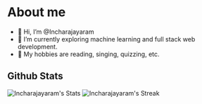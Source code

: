 # About me 
- 👋 Hi, I’m @Incharajayaram
- 👀 I’m currently exploring machine learning and full stack web development.
- 🌟 My hobbies are reading, singing, quizzing, etc.

## Github Stats

![Incharajayaram's Stats](https://github-readme-stats.vercel.app/api?username=Incharajayaram&theme=calm&show_icons=true&hide_border=true&count_private=true)
![Incharajayaram's Streak](https://github-readme-streak-stats.herokuapp.com/?user=Incharajayaram&theme=calm&hide_border=true)
